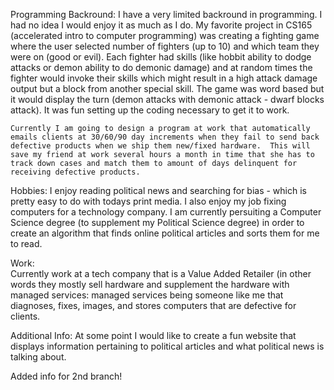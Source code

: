 Programming Backround:
    I have a very limited backround in programming.  I had no idea I would enjoy it as much as I do.  My favorite project in CS165 (accelerated intro to computer programming) was creating a fighting game where the user selected number of fighters (up to 10) and which team they were on (good or evil).  Each fighter had skills (like hobbit ability to dodge attacks or demon ability to do demonic damage) and at random times the fighter would invoke their skills which might result in a high attack damage output but a block from another special skill.  The game was word based but it would display the turn (demon attacks with demonic attack - dwarf blocks attack).  It was fun setting up the coding necessary to get it to work.
    
    Currently I am going to design a program at work that automatically emails clients at 30/60/90 day increments when they fail to send back defective products when we ship them new/fixed hardware.  This will save my friend at work several hours a month in time that she has to track down cases and match them to amount of days delinquent for receiving defective products.

Hobbies:
    I enjoy reading political news and searching for bias - which is pretty easy to do with todays print media.  I also enjoy my job fixing computers for a technology company.  I am currently persuiting a Computer Science degree (to supplement my Political Science degree) in order to create an algorithm that finds online political articles and sorts them for me to read.
    
    
Work:  
    Currently work at a tech company that is a Value Added Retailer (in other words they mostly sell hardware and supplement the hardware with managed services: managed services being someone like me that diagnoses, fixes, images, and stores computers that are defective for clients. 


Additional Info:
    At some point I would like to create a fun website that displays information pertaining to political articles and what political news is talking about.

Added info for 2nd branch!
